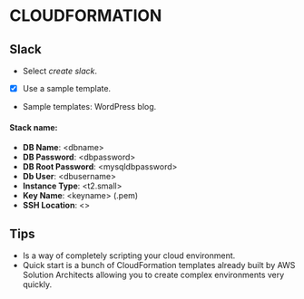 # CLOUDFORMATION
## Slack

- Select *create slack*.
- [x] Use a sample template.
- Sample templates: WordPress blog.

#### Stack name:

- **DB Name**: \<dbname\>
- **DB Password**: \<dbpassword\>
- **DB Root Password**: \<mysqldbpassword\>
- **Db User**: \<dbusername\>
- **Instance Type**: \<t2.small\>
- **Key Name**: \<keyname\> (.pem)
- **SSH Location**: \<\>

## Tips

- Is a way of completely scripting your cloud environment.
- Quick start is a bunch of CloudFormation templates already built by AWS Solution Architects allowing you to create complex environments very quickly.